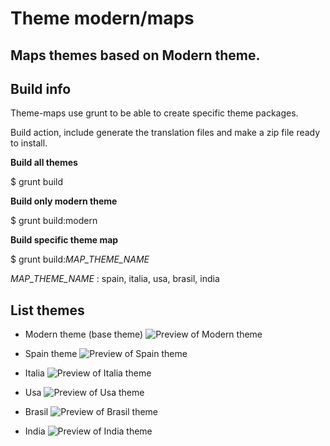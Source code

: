 # Theme modern/maps
## Maps themes based on Modern theme.

Build info
----------

Theme-maps use grunt to be able to create specific theme packages.

Build action, include generate the translation files and make a zip file ready
to install.

**Build all themes**

$ grunt build

**Build only modern theme**

$ grunt build:modern

**Build specific theme map**


$ grunt build:*MAP_THEME_NAME*

*MAP_THEME_NAME* : spain, italia, usa, brasil, india

List themes
-----------

- Modern theme (base theme)
![Preview of Modern theme][modern]

- Spain theme
![Preview of Spain theme][spain]

- Italia
![Preview of Italia theme][italia]

- Usa
![Preview of Usa theme][usa]

- Brasil
![Preview of Brasil theme][brasil]

- India
![Preview of India theme][india]




[modern]: http://market.osclass.org/oc-content/uploads/35.jpg
[spain]: http://market.osclass.org/oc-content/uploads/13.jpg
[italia]: http://market.osclass.org/oc-content/uploads/20.jpg
[usa]: http://market.osclass.org/oc-content/uploads/22.jpg
[brasil]: http://market.osclass.org/oc-content/uploads/15.jpg
[india]: http://market.osclass.org/oc-content/uploads/18.jpg